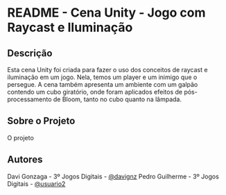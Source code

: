 # README - Cena Unity - Jogo com Raycast e Iluminação

## Descrição

Esta cena Unity foi criada para fazer o uso dos conceitos de raycast e iluminação em um jogo. Nela, temos um player e um inimigo que o persegue. A cena também apresenta um ambiente com um galpão contendo um cubo giratório, onde foram aplicados efeitos de pós-processamento de Bloom, tanto no cubo quanto na lâmpada.

## Sobre o Projeto

O projeto 

## Autores

Davi Gonzaga - 3º Jogos Digitais - [@davignz](https://github.com/Davignz)
Pedro Guilherme - 3º Jogos Digitais - [@usuario2](https://github.com/usuario2)
